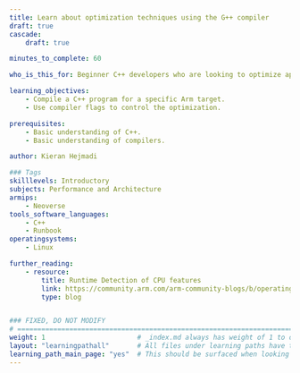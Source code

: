 ```yaml
---
title: Learn about optimization techniques using the G++ compiler
draft: true
cascade:
    draft: true

minutes_to_complete: 60

who_is_this_for: Beginner C++ developers who are looking to optimize applications on Arm-based cloud instances with no source code modifications. 

learning_objectives: 
    - Compile a C++ program for a specific Arm target.
    - Use compiler flags to control the optimization.

prerequisites:
    - Basic understanding of C++.
    - Basic understanding of compilers.

author: Kieran Hejmadi

### Tags
skilllevels: Introductory
subjects: Performance and Architecture
armips:
    - Neoverse
tools_software_languages:
    - C++
    - Runbook
operatingsystems:
    - Linux

further_reading:
    - resource:
        title: Runtime Detection of CPU features 
        link: https://community.arm.com/arm-community-blogs/b/operating-systems-blog/posts/runtime-detection-of-cpu-features-on-an-armv8-a-cpu
        type: blog


### FIXED, DO NOT MODIFY
# ================================================================================
weight: 1                       # _index.md always has weight of 1 to order correctly
layout: "learningpathall"       # All files under learning paths have this same wrapper
learning_path_main_page: "yes"  # This should be surfaced when looking for related content. Only set for _index.md of learning path content.
---
```

